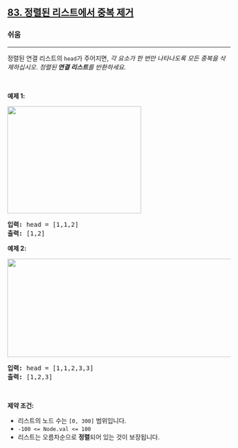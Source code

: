 <h2><a href="https://leetcode.com/problems/remove-duplicates-from-sorted-list">83. 정렬된 리스트에서 중복 제거</a></h2><h3>쉬움</h3><hr><p>정렬된 연결 리스트의 <code>head</code>가 주어지면, <em>각 요소가 한 번만 나타나도록 모든 중복을 삭제하십시오</em>. <em>정렬된<strong> 연결 리스트</strong>를 반환하세요</em>.</p>

<p>&nbsp;</p>
<p><strong class="example">예제 1:</strong></p>
<img alt="" src="https://assets.leetcode.com/uploads/2021/01/04/list1.jpg" style="width: 302px; height: 242px;" />
<pre>
<strong>입력:</strong> head = [1,1,2]
<strong>출력:</strong> [1,2]
</pre>

<p><strong class="example">예제 2:</strong></p>
<img alt="" src="https://assets.leetcode.com/uploads/2021/01/04/list2.jpg" style="width: 542px; height: 222px;" />
<pre>
<strong>입력:</strong> head = [1,1,2,3,3]
<strong>출력:</strong> [1,2,3]
</pre>

<p>&nbsp;</p>
<p><strong>제약 조건:</strong></p>

<ul>
	<li>리스트의 노드 수는 <code>[0, 300]</code> 범위입니다.</li>
	<li><code>-100 &lt;= Node.val &lt;= 100</code></li>
	<li>리스트는 오름차순으로 <strong>정렬</strong>되어 있는 것이 보장됩니다.</li>
</ul>